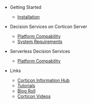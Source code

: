 - Getting Started
  - [Installation](Getting-Started/Installation.md)

- Decision Services on Corticon Server
  - [Platform Compability](https://docs.progress.com/bundle/corticon-supported-platforms/ ':include :type=text')
  - [System Requirements](https://docs.progress.com/bundle/corticon-install/page/System-requirements.html)

- Serverless Decision Services
  - [Platform Compability](https://docs.progress.com/bundle/corticon-js-supported-platforms/ ':include :type=text')

- Links
  - [Corticon Information Hub](https://docs.progress.com/category/corticon-information-hub)
  - [Tutorials](https://www.progress.com/corticon/corticon-learning-center)
  - [Blog Roll](https://www.progress.com/blogs/cognitive-services)
  - [Corticon Videos](https://docs.progress.com/category/corticon-videos)
